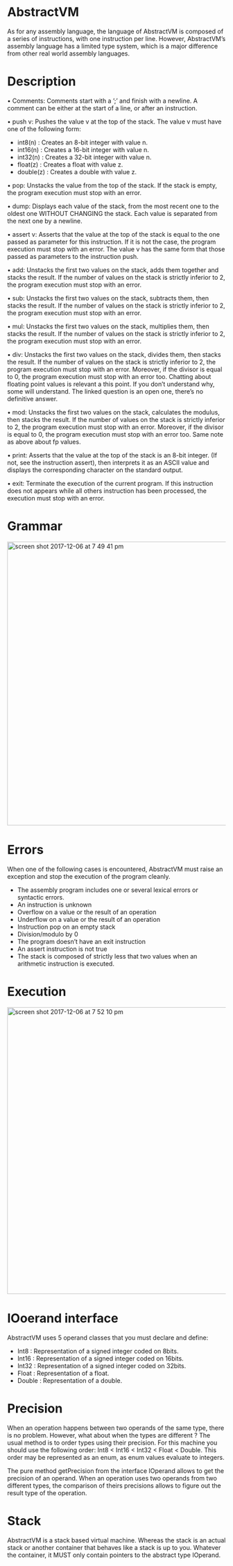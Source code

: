 # AbstractVM


As for any assembly language, the language of AbstractVM is composed of a series of
instructions, with one instruction per line. However, AbstractVM’s assembly language
has a limited type system, which is a major difference from other real world assembly
languages.

# Description

• Comments: Comments start with a ’;’ and finish with a newline. A comment can
be either at the start of a line, or after an instruction.

• push v: Pushes the value v at the top of the stack. The value v must have one of
the following form:
  * int8(n) : Creates an 8-bit integer with value n.
  * int16(n) : Creates a 16-bit integer with value n.
  * int32(n) : Creates a 32-bit integer with value n.
  * float(z) : Creates a float with value z.
  * double(z) : Creates a double with value z.
  
• pop: Unstacks the value from the top of the stack. If the stack is empty, the
program execution must stop with an error.

• dump: Displays each value of the stack, from the most recent one to the oldest
one WITHOUT CHANGING the stack. Each value is separated from the next one
by a newline.

• assert v: Asserts that the value at the top of the stack is equal to the one passed
as parameter for this instruction. If it is not the case, the program execution must
stop with an error. The value v has the same form that those passed as parameters
to the instruction push.

• add: Unstacks the first two values on the stack, adds them together and stacks the
result. If the number of values on the stack is strictly inferior to 2, the program
execution must stop with an error.

• sub: Unstacks the first two values on the stack, subtracts them, then stacks the
result. If the number of values on the stack is strictly inferior to 2, the program
execution must stop with an error.

• mul: Unstacks the first two values on the stack, multiplies them, then stacks the
result. If the number of values on the stack is strictly inferior to 2, the program
execution must stop with an error.

• div: Unstacks the first two values on the stack, divides them, then stacks the result.
If the number of values on the stack is strictly inferior to 2, the program execution
must stop with an error. Moreover, if the divisor is equal to 0, the program execution
must stop with an error too. Chatting about floating point values is relevant a this
point. If you don’t understand why, some will understand. The linked question is
an open one, there’s no definitive answer.

• mod: Unstacks the first two values on the stack, calculates the modulus, then
stacks the result. If the number of values on the stack is strictly inferior to 2, the
program execution must stop with an error. Moreover, if the divisor is equal to 0,
the program execution must stop with an error too. Same note as above about fp
values.

• print: Asserts that the value at the top of the stack is an 8-bit integer. (If not,
see the instruction assert), then interprets it as an ASCII value and displays the
corresponding character on the standard output.

• exit: Terminate the execution of the current program. If this instruction does not
appears while all others instruction has been processed, the execution must stop
with an error.

# Grammar

<img width="654" alt="screen shot 2017-12-06 at 7 49 41 pm" src="https://user-images.githubusercontent.com/28359156/33676583-c613526a-dabe-11e7-9d2e-75755f41e5d3.png">

# Errors

When one of the following cases is encountered, AbstractVM must raise an exception
and stop the execution of the program cleanly.

* The assembly program includes one or several lexical errors or syntactic errors.
* An instruction is unknown
* Overflow on a value or the result of an operation
* Underflow on a value or the result of an operation
* Instruction pop on an empty stack
* Division/modulo by 0
* The program doesn’t have an exit instruction
* An assert instruction is not true
* The stack is composed of strictly less that two values when an arithmetic instruction is executed.

# Execution

<img width="661" alt="screen shot 2017-12-06 at 7 52 10 pm" src="https://user-images.githubusercontent.com/28359156/33676657-00a8b492-dabf-11e7-8c4e-e74e6027abd9.png">

# IOoerand interface

AbstractVM uses 5 operand classes that you must declare and define:

* Int8 : Representation of a signed integer coded on 8bits.
* Int16 : Representation of a signed integer coded on 16bits.
* Int32 : Representation of a signed integer coded on 32bits.
* Float : Representation of a float.
* Double : Representation of a double.

# Precision

When an operation happens between two operands of the same type, there is no problem.
However, what about when the types are different ? The usual method is to order types 
using their precision. For this machine you should use the following order: Int8 < Int16 < Int32 < Float < Double.
This order may be represented as an enum, as enum values evaluate to integers.

The pure method getPrecision from the interface IOperand allows to get the precision
of an operand. When an operation uses two operands from two different types, the
comparison of theirs precisions allows to figure out the result type of the operation.

# Stack

AbstractVM is a stack based virtual machine. Whereas the stack is an actual stack or
another container that behaves like a stack is up to you. Whatever the container, it MUST
only contain pointers to the abstract type IOperand.

